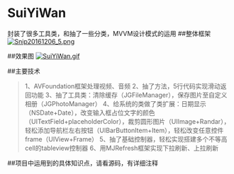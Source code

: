 # SuiYiWan
封装了很多工具类，和抽了一些分类，MVVM设计模式的运用
##整体框架
[![Snip20161206_5.png](http://image.huangbowei.com/images/2016/12/06/Snip20161206_5.png)](http://image.huangbowei.com/image/MLwk)

##效果图
[![SuiYiWan.gif](http://image.huangbowei.com/images/2016/12/06/SuiYiWan.gif)](http://image.huangbowei.com/image/MS2f)

##主要技术
>1、AVFoundation框架处理视频、音频
>2、抽了方法，5行代码实现滑动返回功能
>3、抽了工具类：清除缓存（JGFileManager），保存图片至自定义相册（JGPhotoManager）
>4、给系统的类做了类扩展：日期显示（NSDate+Date），改变输入框占位文字的颜色（UITextField+placeholderColor），裁剪圆形图片（UIImage+Randar），轻松添加导航栏左右按钮（UIBarButtonItem+Item），轻松改变任意控件frame（UIView+Frame）
>5、抽了基础控制器，轻松实现搭建多个不等高cell的tableview控制器
>6、用MJRefresh框架实现下拉刷新、上拉刷新

##项目中运用到的具体知识点，请看源码，有详细注释
